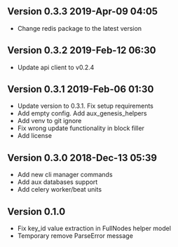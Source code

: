 ## Version 0.3.3 2019-Apr-09 04:05

* Change redis package to the latest version

## Version 0.3.2 2019-Feb-12 06:30 

* Update api client to v0.2.4

## Version 0.3.1 2019-Feb-06 01:30

* Update version to 0.3.1. Fix setup requirements
* Add empty config. Add aux_genesis_helpers
* Add venv to git ignore
* Fix wrong update functionality in block filler
* Add license

## Version 0.3.0 2018-Dec-13 05:39

* Add new cli manager commands 
* Add aux databases support
* Add celery worker/beat units

## Version 0.1.0

* Fix key_id value extraction in FullNodes helper model
* Temporary remove ParseError message
